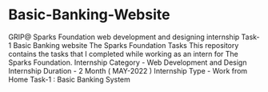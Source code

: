 # Basic-Banking-Website
GRIP@ Sparks Foundation web development and designing internship Task-1 Basic Banking website The Sparks Foundation Tasks This repository contains the tasks that I completed while working as an intern for The Sparks Foundation. Internship Category - Web Development and Design Internship Duration - 2 Month ( MAY-2022 ) Internship Type - Work from Home Task-1 : Basic Banking System
